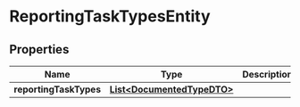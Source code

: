 
# ReportingTaskTypesEntity

## Properties
Name | Type | Description | Notes
------------ | ------------- | ------------- | -------------
**reportingTaskTypes** | [**List&lt;DocumentedTypeDTO&gt;**](DocumentedTypeDTO.md) |  |  [optional]



